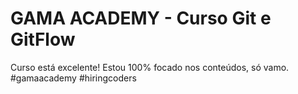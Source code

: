 # GAMA ACADEMY - Curso Git e GitFlow

Curso está excelente! Estou 100% focado nos conteúdos, só vamo. #gamaacademy #hiringcoders